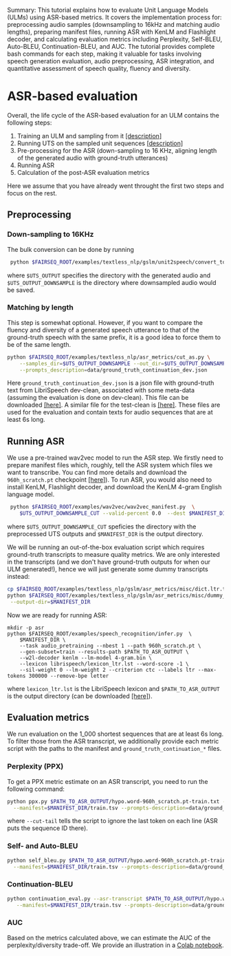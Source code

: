 Summary: This tutorial explains how to evaluate Unit Language Models (ULMs) using ASR-based metrics. It covers the implementation process for: preprocessing audio samples (downsampling to 16kHz and matching audio lengths), preparing manifest files, running ASR with KenLM and Flashlight decoder, and calculating evaluation metrics including Perplexity, Self-BLEU, Auto-BLEU, Continuation-BLEU, and AUC. The tutorial provides complete bash commands for each step, making it valuable for tasks involving speech generation evaluation, audio preprocessing, ASR integration, and quantitative assessment of speech quality, fluency and diversity.

# ASR-based evaluation

Overall, the life cycle of the ASR-based evaluation for an ULM contains the following steps:
 1. Training an ULM and sampling from it [[description]](./../../ulm)
 2. Running UTS on the sampled unit sequences [[description]](./../../unit2speech)
 3. Pre-processing for the ASR (down-sampling to 16 KHz, aligning length of the generated audio with ground-truth utterances)
 4. Running ASR
 5. Calculation of the post-ASR evaluation metrics

Here we assume that you have already went throught the first two steps and focus on the rest.

## Preprocessing
### Down-sampling to 16KHz
The bulk conversion can be done by running
```bash
 python $FAIRSEQ_ROOT/examples/textless_nlp/gslm/unit2speech/convert_to_16k.py $UTS_OUTPUT $UTS_OUTPUT_DOWNSAMPLE
 ```
 where `$UTS_OUTPUT` specifies the directory with the generated audio and `$UTS_OUTPUT_DOWNSAMPLE` is the directory where downsampled audio would be saved.

 ### Matching by length
This step is somewhat optional. However, if you want to compare the fluency and diversity of a generated speech utterance to that of the ground-truth speech with the same prefix, it is a good idea to force them to be of the same length.
```bash
python $FAIRSEQ_ROOT/examples/textless_nlp/asr_metrics/cut_as.py \
    --samples_dir=$UTS_OUTPUT_DOWNSAMPLE --out_dir=$UTS_OUTPUT_DOWNSAMPLE_CUT \
    --prompts_description=data/ground_truth_continuation_dev.json
```

Here `ground_truth_continuation_dev.json` is a json file with ground-truth text from LibriSpeech dev-clean, associated with some meta-data (assuming the evaluation is done on dev-clean). This file can be downloaded [[here]](https://dl.fbaipublicfiles.com/textless_nlp/gslm/eval_data/ground_truth_continuation_dev.json). A similar file for the test-clean is [[here]](https://dl.fbaipublicfiles.com/textless_nlp/gslm/eval_data/ground_truth_continuation_test.json). These files are used for the evaluation and contain texts for audio sequences that are at least 6s long.

## Running ASR
We use a pre-trained wav2vec model to run the ASR step. We firstly need to prepare manifest files which, roughly, tell the ASR system which files we want to transcribe. You can find more details and download the `960h_scratch.pt` checkpoint
[[here]](https://github.com/pytorch/fairseq/blob/main/examples/wav2vec/README.md)). To run ASR, you would also need to
install KenLM, Flashlight decoder, and download the KenLM 4-gram English language model.

```bash
 python $FAIRSEQ_ROOT/examples/wav2vec/wav2vec_manifest.py  \
    $UTS_OUTPUT_DOWNSAMPLE_CUT --valid-percent 0.0  --dest $MANIFEST_DIR --ext wav
```
where `$UTS_OUTPUT_DOWNSAMPLE_CUT` speficies the directory with the preprocessed UTS outputs and `$MANIFEST_DIR` is the output directory.

We will be running an out-of-the-box evaluation script which requires ground-truth transcripts to measure quality metrics. We are only
interested in the transcripts (and we don't have ground-truth outputs for when our ULM generated!), hence we will just generate
some dummy transcripts instead:
```bash
cp $FAIRSEQ_ROOT/examples/textless_nlp/gslm/asr_metrics/misc/dict.ltr.txt $MANIFEST_DIR
python $FAIRSEQ_ROOT/examples/textless_nlp/gslm/asr_metrics/misc/dummy_asr_data.py  --tsv=$MANIFEST_DIR/train.tsv \
 --output-dir=$MANIFEST_DIR
```

Now we are ready for running ASR:
```
mkdir -p asr
python $FAIRSEQ_ROOT/examples/speech_recognition/infer.py  \
    $MANIFEST_DIR \
    --task audio_pretraining --nbest 1 --path 960h_scratch.pt \
    --gen-subset=train --results-path $PATH_TO_ASR_OUTPUT \
    --w2l-decoder kenlm --lm-model 4-gram.bin \
    --lexicon librispeech/lexicon_ltr.lst --word-score -1 \
    --sil-weight 0 --lm-weight 2 --criterion ctc --labels ltr --max-tokens 300000 --remove-bpe letter
```
where `lexicon_ltr.lst` is the LibriSpeech lexicon and `$PATH_TO_ASR_OUTPUT` is the output directory (can be downloaded [[here]](https://dl.fbaipublicfiles.com/textless_nlp/gslm/eval_data/lexicon_ltr.lst)).

## Evaluation metrics
We run evaluation on the 1_000 shortest sequences that are at least 6s long. To filter those from the ASR transcript, we additionally provide each metric script with the paths to the manifest and `ground_truth_continuation_*` files.

### Perplexity (PPX)
To get a PPX metric estimate on an ASR transcript, you need to run the following command:
```bash
python ppx.py $PATH_TO_ASR_OUTPUT/hypo.word-960h_scratch.pt-train.txt --cut-tail\
  --manifest=$MANIFEST_DIR/train.tsv --prompts-description=data/ground_truth_continuation_dev.json
```
where `--cut-tail` tells the script to ignore the last token on each line (ASR puts the sequence ID there).

### Self- and Auto-BLEU
```bash
python self_bleu.py $PATH_TO_ASR_OUTPUT/hypo.word-960h_scratch.pt-train.txt  --cut-tail \
  --manifest=$MANIFEST_DIR/train.tsv --prompts-description=data/ground_truth_continuation_dev.json
```

### Continuation-BLEU
```bash
python continuation_eval.py --asr-transcript $PATH_TO_ASR_OUTPUT/hypo.word-960h_scratch.pt-train.txt \
   --manifest=$MANIFEST_DIR/train.tsv --prompts-description=data/ground_truth_continuation_dev.json
```

### AUC
Based on the metrics calculated above, we can estimate the AUC of the perplexity/diversity trade-off. We provide an illustration in a [Colab notebook](https://colab.research.google.com/drive/1pVPfOVax_PU3MkYdHRSsa-SI8GBUldNt?usp=sharing).
